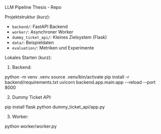 LLM Pipeline Thesis - Repo

Projektstruktur (kurz):

- `backend/`: FastAPI Backend
- `worker/`: Asynchroner Worker
- `dummy_ticket_api/`: Kleines Zielsystem (Flask)
- `data/`: Beispieldaten
- `evaluation/`: Metriken und Experimente

Lokales Starten (kurz):

1. Backend:

python -m venv .venv
source .venv/bin/activate
pip install -r backend/requirements.txt
uvicorn backend.app.main:app --reload --port 8000

2. Dummy Ticket API:

pip install flask
python dummy_ticket_api/app.py

3. Worker:

python worker/worker.py
